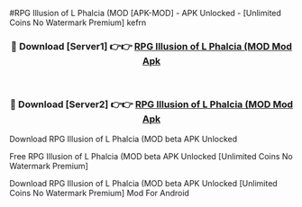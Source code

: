 #RPG Illusion of L Phalcia (MOD [APK-MOD] - APK Unlocked - [Unlimited Coins No Watermark Premium] kefrn



<div align="center">

<h3>🔴 Download [Server1] 👉👉 <a href="https://momento.my/?title=RPG_Illusion_of_L_Phalcia_(MOD">RPG Illusion of L Phalcia (MOD Mod Apk</a></h3><br>

<h3>🔴 Download [Server2] 👉👉 <a href="https://momento.my/?title=RPG_Illusion_of_L_Phalcia_(MOD">RPG Illusion of L Phalcia (MOD Mod Apk</a></h3>
</div>



Download RPG Illusion of L Phalcia (MOD beta APK Unlocked

Free RPG Illusion of L Phalcia (MOD beta APK Unlocked [Unlimited Coins No Watermark Premium]

Download RPG Illusion of L Phalcia (MOD beta APK Unlocked [Unlimited Coins No Watermark Premium] Mod For Android
